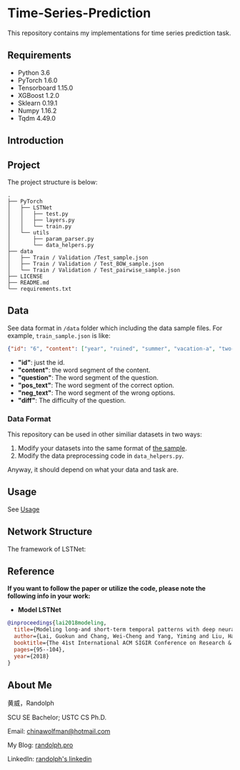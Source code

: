 # Time-Series-Prediction

This repository contains my implementations for time series prediction task.

<!-- The main objective of the project is to predict the difficulty of each given question based on its context materials which include several components (such like document, question and option in English READING problems). -->

## Requirements

- Python 3.6
- PyTorch 1.6.0
- Tensorboard 1.15.0
- XGBoost 1.2.0
- Sklearn 0.19.1
- Numpy 1.16.2
- Tqdm 4.49.0

## Introduction


<!-- In the widely used standard test, such as **TOEFL** or **SAT**, examinees are often allowed to retake tests and choose higher scores for college admission. This rule brings an important requirement that we should select test papers with consistent difficulties to guarantee the fairness. Therefore, measurements on tests have attracted much attention. -->

<!-- Among the measurements, one of the most crucial demands is predicting the difficulty of each specific test question, i.e., the percentage of examinees who answer the question wrong. Unfortunately, the ques- -->
<!-- tion difficulty is not directly observable before the test is conducted, and traditional methods often resort to expertise, such as manual labeling or artificial tests organization. Obviously, these human-based solutions are limited in that they are subjective and labor intensive, and the results could also be biased or misleading (we will illustrate this discovery experimentally). -->

<!-- Therefore, it is an urgent issue to automatically predict question difficulty without manual intervention. Fortunately, with abundant tests recorded by automatic test paper marking systems, test logs of examinees and text materials of questions, as the auxiliary information, become more and more available, which benefits a data-driven solution to this Question Difficulty Prediction (QDP) task, especially for the typical English READING problems. For example, a English READING problem contains a document material and  the several corresponding questions, and each question contains  the corresponding options. -->

## Project

The project structure is below:

```text
.
├── PyTorch
│   ├── LSTNet
│   │   ├── test.py
│   │   ├── layers.py
│   │   └── train.py
│   └── utils
│       ├── param_parser.py
│       └── data_helpers.py
├── data
│   ├── Train / Validation /Test_sample.json
│   ├── Train / Validation / Test_BOW_sample.json
│   └── Train / Validation / Test_pairwise_sample.json
├── LICENSE
├── README.md
└── requirements.txt
```

## Data

See data format in `/data` folder which including the data sample files. For example, `train_sample.json` is like:

```json
{"id": "6", "content": ["year", "ruined", "summer", "vacation-a", "two-week", "vacation", "wife", "family", "cabin", "lake", "northern", "ontario", "located", "boundary", "canada-by", "bringing", "modern", "convenience", "wa", "convenient", "good", "ipad", "admiring", "beauty", "nature", "checked", "e-mail", "paddling", "canoe", "twitter", "feed", "devouring", "great", "amusing", "stuck", "workday", "diet", "newspaper", "morning", "wa", "problem", "wa", "behaving", "office", "sticking", "unending", "news", "cycle", "body", "wa", "vacation", "head", "wasnt", "year", "made", "mind", "social", "medium", "experiment", "reverse", "withdrawal", "internet", "manage", "unplug", "knew", "wouldnt", "easy", "im", "good", "self-denial", "wa", "determined", "started", "physical", "restraint", "handing", "ipad", "wife", "helpfully", "announced", "wa", "read", "book", "club", "inclined", "relinquish", "tablet", "moment", "stroke", "luck", "cell", "phone", "signal", "canadian", "cabin", "wa", "spottier", "past", "making", "attempt", "cheating", "experience", "frustration", "wa", "trapped", "forced", "comply", "good", "intention", "largely", "cut", "e-mail", "twitter", "favorite", "newspaper", "website", "connect", "world", "radio-and", "radio", "listen", "choice", "planned", "read", "book", "experienced", "criminal", "plot", "street", "los", "angeles", "cutthroat", "battle", "cancer", "lab", "psyche", "london", "social", "butterfly", "magazine", "read", "im", "claiming", "cut", "internet", "completely", "day", "biked", "nearest", "town", "reward", "sat", "park", "bench", "front", "public", "library", "wi-fi", "back", "cabin", "suffered", "slow", "dial-up", "connection", "day", "check", "e-mail", "tale", "self-denial", "ha", "happy", "ending-for", "determination", "deep", "breathing", "strong", "support", "wife", "succeeded", "vacation", "struggle", "internet", "realizing", "finally", "wa", "ipad", "wa", "problem", "knew", "passed", "starbucks", "wife", "asked", "wanted", "stop", "wi-fi", "dont", "sound", "pleased", "return", "post-vacation", "situation", "test", "begin", "stay", "wagon", "im", "back", "work", "time", "compulsion", "whats", "overwhelming", "crucial", "livelihood", "intention", "giving", "membership", "cult", "immediacy", "hope", "resist", "temptation", "reflexively", "check", "e-mail", "minute", "lead", "long", "im", "checking", "twitter", "feed", "website", "vacation", "supposed", "reset", "brain", "productive", "hoping", "worked"], "question": ["doe", "underlined", "word", "restraint"], "pos_text": ["calm", "controlled", "behavior"], "neg_text": ["relaxing", "move", "strong", "determination", "unshakable", "faith"], "diff": 0.550373134328}
```

- **"id"**: just the id.
- **"content"**: the word segment of the content.
- **"question"**: The word segment of the question.
- **"pos_text"**: The word segment of the correct option.
- **"neg_text"**: The word segment of the wrong options.
- **"diff"**: The difficulty of the question.

### Data Format

This repository can be used in other similiar datasets in two ways:

1. Modify your datasets into the same format of [the sample](https://github.com/RandolphVI/Time-Series-Prediction/tree/master/data).
2. Modify the data preprocessing code in `data_helpers.py`.

Anyway, it should depend on what your data and task are.

## Usage

See [Usage](https://github.com/RandolphVI/Time-Series-Prediction/blob/master/Usage.md)

## Network Structure

<!-- Specifically, given the abundant historical test logs and text materials of question (including document, questions and options), we first design a LSTM-based architecture to extract sentence representations for the text materials. Then, we utilize an attention strategy to qualify the difficulty contribution of 1) each word in document to questions, and 2) each word in option to questions. -->

<!-- Considering the incomparability of question difficulties in different tests, we propose a test-dependent pairwise strategy for training TARNN and generating the difficulty prediction value. -->


The framework of LSTNet:

<!-- 1. The **Input Layer** comprises document representation (TD), question representation (TQ) and option representation (TO). -->
<!-- 2. The **Bi-LSTM Layer** learns the deep comparable semantic representations for text materials. -->
<!-- 3. The **Attention Layer** extracts words of the document (or the option) with high scores as dominant information for a specific question, which is helpful for visualizing the model and improving the performance. -->
<!-- 4. Finally the **Prediction Layer** shows predicted difficulty scores of the given READING problem. -->

## Reference

**If you want to follow the paper or utilize the code, please note the following info in your work:**

- **Model LSTNet**

```bibtex
@inproceedings{lai2018modeling,
  title={Modeling long-and short-term temporal patterns with deep neural networks},
  author={Lai, Guokun and Chang, Wei-Cheng and Yang, Yiming and Liu, Hanxiao},
  booktitle={The 41st International ACM SIGIR Conference on Research & Development in Information Retrieval},
  pages={95--104},
  year={2018}
}
```

## About Me

黄威，Randolph

SCU SE Bachelor; USTC CS Ph.D.

Email: chinawolfman@hotmail.com

My Blog: [randolph.pro](http://randolph.pro)

LinkedIn: [randolph's linkedin](https://www.linkedin.com/in/randolph-%E9%BB%84%E5%A8%81/)